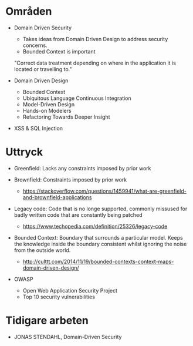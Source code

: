 # Områden

* Domain Driven Security
  * Takes ideas from Domain Driven Design to address security concerns.
  * Bounded Context is important

  "Correct data treatment depending on where in the application it is located or travelling to."

* Domain Driven Design
  * Bounded Context
  * Ubiquitous Language Continuous Integration
  * Model-Driven Design
  * Hands-on Modelers
  * Refactoring Towards Deeper  Insight

* XSS & SQL Injection


# Uttryck

* Greenfield: Lacks any constraints imposed by prior work
* Brownfield: Constraints imposed by prior work
  * https://stackoverflow.com/questions/1459941/what-are-greenfield-and-brownfield-applications

* Legacy code: Code that is no longe supported, commonly missused for badly written code that are constantly being patched
  * https://www.techopedia.com/definition/25326/legacy-code

* Bounded Context: Boundary that surrounds a particular model. Keeps the knowledge inside the boundary consistent whilst ignoring the noise from the outside world.
  * http://culttt.com/2014/11/19/bounded-contexts-context-maps-domain-driven-design/

* OWASP
  * Open Web Application Security Project
  * Top 10 security vulnerabilities

# Tidigare arbeten
 * JONAS STENDAHL, Domain-Driven Security
